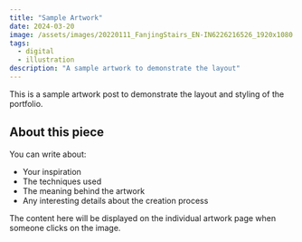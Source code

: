 ```yaml
---
title: "Sample Artwork"
date: 2024-03-20
image: /assets/images/20220111_FanjingStairs_EN-IN6226216526_1920x1080.jpg
tags: 
  - digital
  - illustration
description: "A sample artwork to demonstrate the layout"
---
```


This is a sample artwork post to demonstrate the layout and styling of the portfolio.

## About this piece

You can write about:
- Your inspiration
- The techniques used
- The meaning behind the artwork
- Any interesting details about the creation process

The content here will be displayed on the individual artwork page when someone clicks on the image. 